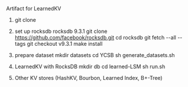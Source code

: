 Artifact for LearnedKV

1. git clone 

2. set up rocksdb
rocksdb 9.3.1
git clone https://github.com/facebook/rocksdb.git
cd rocksdb
git fetch --all --tags
git checkout v9.3.1
make install

3. prepare dataset
mkdir datasets
cd YCSB
sh generate_datasets.sh

4. LearnedKV with RocksDB
mkdir db
cd learned-LSM
sh run.sh

5. Other KV stores (HashKV, Bourbon, Learned Index, B+-Tree)

